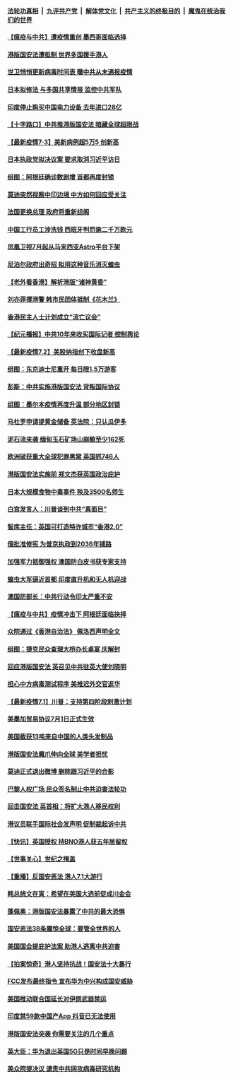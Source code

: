 ####  [法轮功真相](../../../../basic/blob/master/README.md?t=07040231) &nbsp;|&nbsp; [九评共产党](../../../../9ping.md/blob/master/README.md?t=07040231) &nbsp;|&nbsp; [解体党文化](../../../../jtdwh.md/blob/master/README.md?t=07040231)  &nbsp;|&nbsp; [共产主义的终极目的](../../../../gczydzjmd.md/blob/master/README.md?t=07040231) &nbsp;|&nbsp; [魔鬼在统治我们的世界](../../../../mgztzwmdsj.md/blob/master/README.md?t=07040231) 

#### [【瘟疫与中共】遭疫情重创 墨西哥面临选择](../pages/nsc418/n12229138.md?t=07040231) 

#### [港版国安法遭抵制 世界多国援手港人](../pages/nsc418/n12230835.md?t=07040231) 

#### [世卫悄悄更新病毒时间表 曝中共从未通报疫情](../pages/nsc418/n12230942.md?t=07040231) 

#### [日本拟修法 与多国共享情报 监控中共军队](../pages/nsc418/n12230926.md?t=07040231) 

#### [印度停止购买中国电力设备 去年进口28亿](../pages/nsc418/n12230757.md?t=07040231) 

#### [【十字路口】中共推港版国安法 暗藏全球超限战](../pages/nsc418/n12229018.md?t=07040231) 

#### [【最新疫情7·3】美新病例超5万5 创新高](../pages/nsc418/n12229080.md?t=07040231) 

#### [日本执政党拟决议案 要求取消习近平访日](../pages/nsc418/n12230749.md?t=07040231) 

#### [组图：阿根廷确诊数剧增 首都再度封锁](../pages/nsc418/n12229774.md?t=07040231) 

#### [莫迪突然视察中印边境 中方如何回应受关注](../pages/nsc418/n12230232.md?t=07040231) 

#### [法国更换总理 政府将重新组阁](../pages/nsc418/n12229954.md?t=07040231) 

#### [中国工行员工涉洗钱 西班牙判罚逾二千万欧元](../pages/nsc418/n12229905.md?t=07040231) 

#### [凤凰卫视7月起从马来西亚Astro平台下架](../pages/nsc418/n12229766.md?t=07040231) 

#### [尼泊尔政府出奇招 拟用这种音乐消灭蝗虫](../pages/nsc418/n12229649.md?t=07040231) 

#### [【老外看香港】解析港版“诸神黄昏”](../pages/nsc418/n12228990.md?t=07040231) 

#### [刘亦菲撑港警 韩市民团体抵制《花木兰》](../pages/nsc418/n12226849.md?t=07040231) 

#### [香港民主人士计划成立“流亡议会”](../pages/nsc418/n12228680.md?t=07040231) 

#### [【纪元播报】中共10年来收买国际记者 控制舆论](../pages/nsc418/n12228144.md?t=07040231) 

#### [【最新疫情7.2】美股纳指创下收盘新高](../pages/nsc418/n12225896.md?t=07040231) 

#### [组图：东京迪士尼重开 每日限1.5万游客](../pages/nsc418/n12226855.md?t=07040231) 

#### [彭斯：中共实施港版国安法 背叛国际协议](../pages/nsc418/n12228135.md?t=07040231) 

#### [组图：墨尔本疫情再度升温 部分地区封锁](../pages/nsc418/n12227665.md?t=07040231) 

#### [马杜罗申请提黄金储备 英法院：只认瓜伊多](../pages/nsc418/n12227983.md?t=07040231) 

#### [泥石流来袭 缅甸玉石矿场山崩酿至少162死](../pages/nsc418/n12227900.md?t=07040231) 

#### [欧洲破获重大全球犯罪黑窝 英国抓746人](../pages/nsc418/n12227970.md?t=07040231) 

#### [港版国安法实施前 郑文杰获英国政治庇护](../pages/nsc418/n12227896.md?t=07040231) 

#### [日本大规模食物中毒事件 殃及3500名师生](../pages/nsc418/n12227855.md?t=07040231) 

#### [白宫发言人：川普谈到中共“真面目”](../pages/nsc418/n12227638.md?t=07040231) 

#### [智库主任：英国可打造特许城市“香港2.0”](../pages/nsc418/n12227010.md?t=07040231) 

#### [俄批准修宪 为普京执政到2036年铺路](../pages/nsc418/n12226978.md?t=07040231) 

#### [加强军力抵御强权 澳国防白皮书获专家支持](../pages/nsc418/n12226240.md?t=07040231) 

#### [蝗虫大军逼近首都 印度直升机和无人机迎战](../pages/nsc418/n12226447.md?t=07040231) 

#### [澳国防部长：中共行动令印太严重不安](../pages/nsc418/n12226619.md?t=07040231) 

#### [【瘟疫与中共】疫情冲击下 阿根廷面临抉择](../pages/nsc418/n12226223.md?t=07040231) 

#### [众院通过《香港自治法》 佩洛西声明全文](../pages/nsc418/n12226260.md?t=07040231) 

#### [组图：捷克民众查理大桥办长桌宴 庆解封](../pages/nsc418/n12223990.md?t=07040231) 

#### [回应港版国安法 英召见中共驻英大使刘晓明](../pages/nsc418/n12225641.md?t=07040231) 

#### [担心中方病毒测试程序 美推迟外交官返华](../pages/nsc418/n12225504.md?t=07040231) 

#### [【最新疫情7.1】川普：支持第四阶段刺激计划](../pages/nsc418/n12223137.md?t=07040231) 

#### [美墨加贸易协议7月1日正式生效](../pages/nsc418/n12225352.md?t=07040231) 

#### [美国截获13吨来自中国的人类头发制品](../pages/nsc418/n12225251.md?t=07040231) 

#### [港版国安法魔爪伸向全球 美学者担忧](../pages/nsc418/n12225012.md?t=07040231) 

#### [莫迪正式退出微博 删除跟习近平的合影](../pages/nsc418/n12225068.md?t=07040231) 

#### [巴黎人权广场 民众签名制止中共迫害法轮功](../pages/nsc418/n12221674.md?t=07040231) 

#### [回击国安法 英首相：将扩大港人移民权利](../pages/nsc418/n12224764.md?t=07040231) 

#### [港议员联手国际社会发声明 促制裁起诉中共](../pages/nsc418/n12224652.md?t=07040231) 

#### [【快讯】英国授权 持BNO港人获五年居留权](../pages/nsc418/n12224889.md?t=07040231) 

#### [【世事关心】世纪之掩盖](../pages/nsc418/n12223498.md?t=07040231) 

#### [【重播】反国安恶法 港人7.1大游行](../pages/nsc418/n12219819.md?t=07040231) 

#### [韩总统文在寅：希望在美国大选前促成川金会](../pages/nsc418/n12224373.md?t=07040231) 

#### [蓬佩奥：港版国安法暴露了中共的最大恐惧](../pages/nsc418/n12224268.md?t=07040231) 

#### [国安恶法38条震惊全球：要管全世界的人](../pages/nsc418/n12224164.md?t=07040231) 

#### [美国国会提庇护法案 助港人逃离中共迫害](../pages/nsc418/n12223603.md?t=07040231) 

#### [【拍案惊奇】港人坚持抗战！国安法十大暴行](../pages/nsc418/n12223602.md?t=07040231) 

#### [FCC发布最终指令 宣布华为中兴构成国安威胁](../pages/nsc418/n12222824.md?t=07040231) 

#### [美国推动联合国延长对伊朗武器禁运](../pages/nsc418/n12223133.md?t=07040231) 

#### [印度禁59款中国产App 抖音已无法使用](../pages/nsc418/n12223148.md?t=07040231) 

#### [港版国安法突袭 你需要关注的几个重点](../pages/nsc418/n12222881.md?t=07040231) 

#### [英大臣：华为退出英国5G只是时间早晚问题](../pages/nsc418/n12223030.md?t=07040231) 

#### [美众院提决议 谴责中共网攻病毒研究机构](../pages/nsc418/n12223006.md?t=07040231) 

